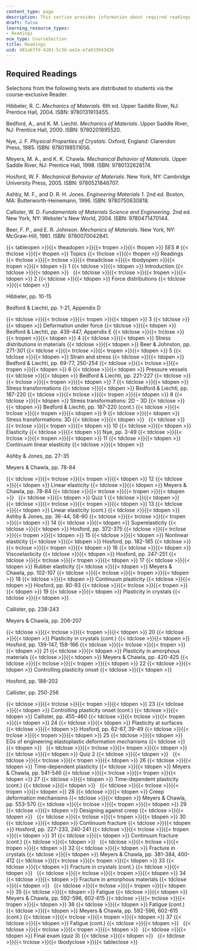 ```yaml
---
content_type: page
description: This section provides information about required readings for the course.
draft: false
learning_resource_types:
- Readings
ocw_type: CourseSection
title: Readings
uid: 481a67fd-4101-5c3b-ae2a-a7a033943d26
---
```

## Required Readings

Selections from the following texts are distributed to students via the course-exclusive Reader.

Hibbeler, R. C. *Mechanics of Materials*. 6th ed. Upper Saddle River, NJ: Prentice Hall, 2004. ISBN: 9780131913455.

Bedford, A., and K. M. Liechti. *Mechanics of Materials*. Upper Saddle River, NJ: Prentice Hall, 2000. ISBN: 9780201895520.

Nye, J. F. *Physical Properties of Crystals*. Oxford, England: Clarendon Press, 1985. ISBN: 9780198511656.

Meyers, M. A., and K. K. Chawla. *Mechanical Behavior of Materials*. Upper Saddle River, NJ: Prentice Hall, 1998. ISBN: 9780132628174.

Hosford, W. F. *Mechanical Behavior of Materials*. New York, NY: Cambridge University Press, 2005. ISBN: 9780521846707.

Ashby, M. F., and D. R. H. Jones. *Engineering Materials 1*. 2nd ed. Boston, MA: Butterworth-Heinemann, 1996. ISBN: 9780750630818.

Callister, W. D. *Fundamentals of Materials Science and Engineering*. 2nd ed. New York, NY: Webster's New World, 2004. ISBN: 9780471470144.

Beer, F. P., and E. R. Johnson. *Mechanics of Materials*. New York, NY: McGraw-Hill, 1981. ISBN: 9780070042841.

{{< tableopen >}}{{< theadopen >}}{{< tropen >}}{{< thopen >}}
SES #
{{< thclose >}}{{< thopen >}}
Topics
{{< thclose >}}{{< thopen >}}
Readings
{{< thclose >}}{{< trclose >}}{{< theadclose >}}{{< tbodyopen >}}{{< tropen >}}{{< tdopen >}}
1
{{< tdclose >}}{{< tdopen >}}
Introduction
{{< tdclose >}}{{< tdopen >}}
 
{{< tdclose >}}{{< trclose >}}{{< tropen >}}{{< tdopen >}}
2
{{< tdclose >}}{{< tdopen >}}
Force distributions
{{< tdclose >}}{{< tdopen >}}

Hibbeler, pp. 10-15

Bedford & Liechti, pp. 1-21, Appendix D

{{< tdclose >}}{{< trclose >}}{{< tropen >}}{{< tdopen >}}
3
{{< tdclose >}}{{< tdopen >}}
Deformation under force
{{< tdclose >}}{{< tdopen >}}
Bedford & Liechti, pp. 439-447, Appendix E
{{< tdclose >}}{{< trclose >}}{{< tropen >}}{{< tdopen >}}
4
{{< tdclose >}}{{< tdopen >}}
Stress distributions in materials
{{< tdclose >}}{{< tdopen >}}
Beer & Johnston, pp. 271-301
{{< tdclose >}}{{< trclose >}}{{< tropen >}}{{< tdopen >}}
5
{{< tdclose >}}{{< tdopen >}}
Strain and stress
{{< tdclose >}}{{< tdopen >}}
Bedford & Liechti, pp. 69-77, 250-254
{{< tdclose >}}{{< trclose >}}{{< tropen >}}{{< tdopen >}}
6
{{< tdclose >}}{{< tdopen >}}
Pressure vessels
{{< tdclose >}}{{< tdopen >}}
Bedford & Liechti, pp. 221-227
{{< tdclose >}}{{< trclose >}}{{< tropen >}}{{< tdopen >}}
7
{{< tdclose >}}{{< tdopen >}}
Stress transformations
{{< tdclose >}}{{< tdopen >}}
Bedford & Liechti, pp. 187-220
{{< tdclose >}}{{< trclose >}}{{< tropen >}}{{< tdopen >}}
8
{{< tdclose >}}{{< tdopen >}}
Stress transformations: 2D - 3D
{{< tdclose >}}{{< tdopen >}}
Bedford & Liechti, pp. 187-220 (cont.)
{{< tdclose >}}{{< trclose >}}{{< tropen >}}{{< tdopen >}}
9
{{< tdclose >}}{{< tdopen >}}
Stress transformations: 3D
{{< tdclose >}}{{< tdopen >}}
 
{{< tdclose >}}{{< trclose >}}{{< tropen >}}{{< tdopen >}}
10
{{< tdclose >}}{{< tdopen >}}
Elasticity
{{< tdclose >}}{{< tdopen >}}
Nye, pp. 3-49
{{< tdclose >}}{{< trclose >}}{{< tropen >}}{{< tdopen >}}
11
{{< tdclose >}}{{< tdopen >}}
Continuum linear elasticity
{{< tdclose >}}{{< tdopen >}}

Ashby & Jones, pp. 27-35

Meyers & Chawla, pp. 78-84

{{< tdclose >}}{{< trclose >}}{{< tropen >}}{{< tdopen >}}
12
{{< tdclose >}}{{< tdopen >}}
Linear elasticity
{{< tdclose >}}{{< tdopen >}}
Meyers & Chawla, pp. 78-84
{{< tdclose >}}{{< trclose >}}{{< tropen >}}{{< tdopen >}}
 
{{< tdclose >}}{{< tdopen >}}
Quiz 1
{{< tdclose >}}{{< tdopen >}}
 
{{< tdclose >}}{{< trclose >}}{{< tropen >}}{{< tdopen >}}
13
{{< tdclose >}}{{< tdopen >}}
Linear elasticity (cont.)
{{< tdclose >}}{{< tdopen >}}
Ashby & Jones, pp. 36-44, 58-60
{{< tdclose >}}{{< trclose >}}{{< tropen >}}{{< tdopen >}}
14
{{< tdclose >}}{{< tdopen >}}
Superelasticity
{{< tdclose >}}{{< tdopen >}}
Hosford, pp. 372-375
{{< tdclose >}}{{< trclose >}}{{< tropen >}}{{< tdopen >}}
15
{{< tdclose >}}{{< tdopen >}}
Nonlinear elasticity
{{< tdclose >}}{{< tdopen >}}
Hosford, pp. 182-185
{{< tdclose >}}{{< trclose >}}{{< tropen >}}{{< tdopen >}}
16
{{< tdclose >}}{{< tdopen >}}
Viscoelasticity
{{< tdclose >}}{{< tdopen >}}
Hosford, pp. 247-251
{{< tdclose >}}{{< trclose >}}{{< tropen >}}{{< tdopen >}}
17
{{< tdclose >}}{{< tdopen >}}
Rubber elasticity
{{< tdclose >}}{{< tdopen >}}
Meyers & Chawla, pp. 102-107
{{< tdclose >}}{{< trclose >}}{{< tropen >}}{{< tdopen >}}
18
{{< tdclose >}}{{< tdopen >}}
Continuum plasticity
{{< tdclose >}}{{< tdopen >}}
Hosford, pp. 80-93
{{< tdclose >}}{{< trclose >}}{{< tropen >}}{{< tdopen >}}
19
{{< tdclose >}}{{< tdopen >}}
Plasticity in crystals
{{< tdclose >}}{{< tdopen >}}

Callister, pp. 238-243

Meyers & Chawla, pp. 206-207

{{< tdclose >}}{{< trclose >}}{{< tropen >}}{{< tdopen >}}
20
{{< tdclose >}}{{< tdopen >}}
Plasticity in crystals (cont.)
{{< tdclose >}}{{< tdopen >}}
Hosford, pp. 139-147, 158-166
{{< tdclose >}}{{< trclose >}}{{< tropen >}}{{< tdopen >}}
21
{{< tdclose >}}{{< tdopen >}}
Plasticity in amorphous materials
{{< tdclose >}}{{< tdopen >}}
Meyers & Chawla, pp. 420-425
{{< tdclose >}}{{< trclose >}}{{< tropen >}}{{< tdopen >}}
22
{{< tdclose >}}{{< tdopen >}}
Controlling plasticity onset
{{< tdclose >}}{{< tdopen >}}

Hosford, pp. 188-202

Callister, pp. 250-256

{{< tdclose >}}{{< trclose >}}{{< tropen >}}{{< tdopen >}}
23
{{< tdclose >}}{{< tdopen >}}
Controlling plasticity onset (cont.)
{{< tdclose >}}{{< tdopen >}}
Callister, pp. 455-460
{{< tdclose >}}{{< trclose >}}{{< tropen >}}{{< tdopen >}}
24
{{< tdclose >}}{{< tdopen >}}
Plasticity at surfaces
{{< tdclose >}}{{< tdopen >}}
Hosford, pp. 62-67, 39-49
{{< tdclose >}}{{< trclose >}}{{< tropen >}}{{< tdopen >}}
25
{{< tdclose >}}{{< tdopen >}}
EGs of engineering elastoplastic deformation mechanisms
{{< tdclose >}}{{< tdopen >}}
 
{{< tdclose >}}{{< trclose >}}{{< tropen >}}{{< tdopen >}}
 
{{< tdclose >}}{{< tdopen >}}
Quiz 2
{{< tdclose >}}{{< tdopen >}}
 
{{< tdclose >}}{{< trclose >}}{{< tropen >}}{{< tdopen >}}
26
{{< tdclose >}}{{< tdopen >}}
Time-dependent plasticity
{{< tdclose >}}{{< tdopen >}}
Meyers & Chawla, pp. 541-546
{{< tdclose >}}{{< trclose >}}{{< tropen >}}{{< tdopen >}}
27
{{< tdclose >}}{{< tdopen >}}
Time-dependent plasticity (cont.)
{{< tdclose >}}{{< tdopen >}}
 
{{< tdclose >}}{{< trclose >}}{{< tropen >}}{{< tdopen >}}
28
{{< tdclose >}}{{< tdopen >}}
Creep deformation mechanisms
{{< tdclose >}}{{< tdopen >}}
Meyers & Chawla, pp. 553-570
{{< tdclose >}}{{< trclose >}}{{< tropen >}}{{< tdopen >}}
29
{{< tdclose >}}{{< tdopen >}}
Designing against creep
{{< tdclose >}}{{< tdopen >}}
 
{{< tdclose >}}{{< trclose >}}{{< tropen >}}{{< tdopen >}}
30
{{< tdclose >}}{{< tdopen >}}
Continuum fracture
{{< tdclose >}}{{< tdopen >}}
Hosford, pp. 227-233, 240-241
{{< tdclose >}}{{< trclose >}}{{< tropen >}}{{< tdopen >}}
31
{{< tdclose >}}{{< tdopen >}}
Continuum fracture (cont.)
{{< tdclose >}}{{< tdopen >}}
 
{{< tdclose >}}{{< trclose >}}{{< tropen >}}{{< tdopen >}}
32
{{< tdclose >}}{{< tdopen >}}
Fracture in crystals
{{< tdclose >}}{{< tdopen >}}
Meyers & Chawla, pp. 381-384, 400-412
{{< tdclose >}}{{< trclose >}}{{< tropen >}}{{< tdopen >}}
33
{{< tdclose >}}{{< tdopen >}}
Fracture in crystals (cont.)
{{< tdclose >}}{{< tdopen >}}
 
{{< tdclose >}}{{< trclose >}}{{< tropen >}}{{< tdopen >}}
34
{{< tdclose >}}{{< tdopen >}}
Fracture in amorphous materials
{{< tdclose >}}{{< tdopen >}}
 
{{< tdclose >}}{{< trclose >}}{{< tropen >}}{{< tdopen >}}
35
{{< tdclose >}}{{< tdopen >}}
Fatigue
{{< tdclose >}}{{< tdopen >}}
Meyers & Chawla, pp. 592-596, 602-615
{{< tdclose >}}{{< trclose >}}{{< tropen >}}{{< tdopen >}}
36
{{< tdclose >}}{{< tdopen >}}
Fatigue (cont.)
{{< tdclose >}}{{< tdopen >}}
Meyers & Chawla, pp. 592-596, 602-615 (cont.)
{{< tdclose >}}{{< trclose >}}{{< tropen >}}{{< tdopen >}}
37
{{< tdclose >}}{{< tdopen >}}
Fatigue (cont.)
{{< tdclose >}}{{< tdopen >}}
 
{{< tdclose >}}{{< trclose >}}{{< tropen >}}{{< tdopen >}}
 
{{< tdclose >}}{{< tdopen >}}
Final exam (quiz 3)
{{< tdclose >}}{{< tdopen >}}
 
{{< tdclose >}}{{< trclose >}}{{< tbodyclose >}}{{< tableclose >}}